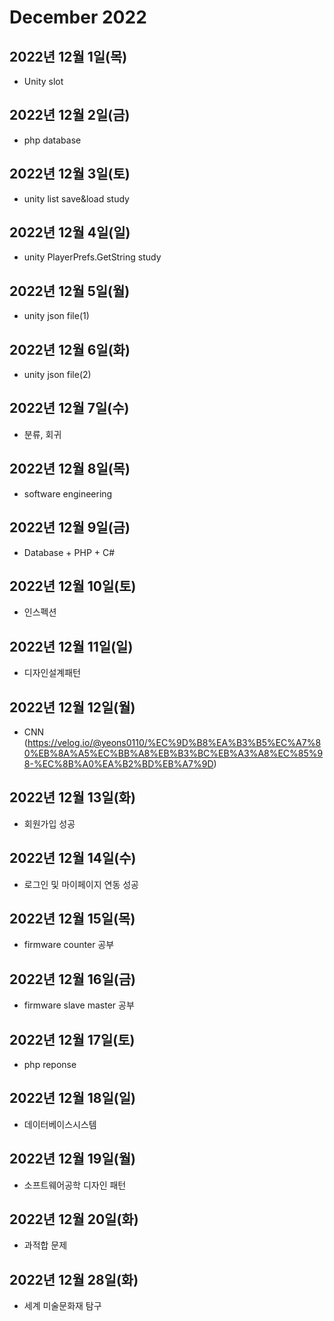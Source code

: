 # December 2022

## 2022년 12월 1일(목)

- Unity slot

## 2022년 12월 2일(금)

- php database

## 2022년 12월 3일(토)

- unity list save&load study

## 2022년 12월 4일(일)

- unity PlayerPrefs.GetString study

## 2022년 12월 5일(월)

- unity json file(1)

## 2022년 12월 6일(화)

- unity json file(2)

## 2022년 12월 7일(수)

- 분류, 회귀

## 2022년 12월 8일(목)

- software engineering

## 2022년 12월 9일(금)

- Database + PHP + C#

## 2022년 12월 10일(토)

- 인스펙션

## 2022년 12월 11일(일)

- 디자인설계패턴

## 2022년 12월 12일(월)

- CNN (https://velog.io/@yeons0110/%EC%9D%B8%EA%B3%B5%EC%A7%80%EB%8A%A5%EC%BB%A8%EB%B3%BC%EB%A3%A8%EC%85%98-%EC%8B%A0%EA%B2%BD%EB%A7%9D)

## 2022년 12월 13일(화)

- 회원가입 성공

## 2022년 12월 14일(수)

- 로그인 및 마이페이지 연동 성공

## 2022년 12월 15일(목)

- firmware counter 공부

## 2022년 12월 16일(금)

- firmware slave master 공부

## 2022년 12월 17일(토)

- php reponse

## 2022년 12월 18일(일)

- 데이터베이스시스템

## 2022년 12월 19일(월)

- 소프트웨어공학 디자인 패턴

## 2022년 12월 20일(화)

- 과적합 문제

## 2022년 12월 28일(화)

- 세계 미술문화재 탐구
